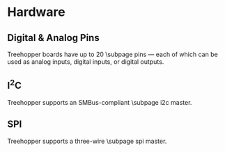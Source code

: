 # Hardware

## Digital & Analog Pins
Treehopper boards have up to 20 \subpage pins — each of which can be used as analog inputs, digital inputs, or digital outputs.

## I<sup>2</sup>C
Treehopper supports an SMBus-compliant \subpage i2c master.

## SPI
Treehopper supports a three-wire \subpage spi master.